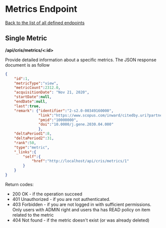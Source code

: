 # Metrics Endpoint
[Back to the list of all defined endpoints](endpoints.md)

## Single Metric
**/api/cris/metrics/<:id>**

Provide detailed information about a specific metrics. The JSON response document is as follow
```json
{
    "id":1,
    "metricType":"view",
    "metricCount":2312.0,
    "acquisitionDate": "Nov 21, 2020",
    "startDate":null,
    "endDate":null,
    "last":true,
    "remark": {"identifier":"2-s2.0-00349160000",
               "link":"https://www.scopus.com/inward/citedby.uri?partnerID\u000dhzOxMe3b\u0026scp\u003d67349162500\utt6origin\u003dinward",
               "pmid":"10000000",
               "doi":"10.0000/j.gene.2030.04.000"
               },
    "deltaPeriod1":8,
    "deltaPeriod2":31,
    "rank":50,
    "type":"metric",
    "_links":{
        "self":{
            "href":"http://localhost/api/cris/metrics/1"
        }
    }
}
```
Return codes:
* 200 OK - if the operation succeed
* 401 Unauthorized - if you are not authenticated.
* 403 Forbidden - if you are not logged in with sufficient permissions. Only users with ADMIN right and users tha has READ policy on item related to the metric
* 404 Not found - if the metric doesn't exist (or was already deleted)